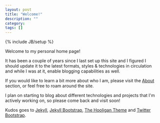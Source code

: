 ```yaml
---
layout: post
title: "Welcome!"
description: ""
category: 
tags: []
---
```

{% include JB/setup %}

Welcome to my personal home page!

It has been a couple of years since I last set up this site and I figured I
should update it to the latest formats, styles & technologies in circulation  
and while I was at it, enable blogging capabilities as well.

If you would like to learn a bit more about who I am, please visit the
[About](about.html) section, or feel free to roam around the site.

I plan on starting to blog about different technologies and projects that I'm
actively working on, so please come back and visit soon!

Kudos goes to [Jekyll](https://github.com/mojombo/jekyll), [Jekyll
Bootstrap](http://jekyllbootstrap.com/), [The Hooligan
Theme](http://github.com/dhulihan/hooligan) and [Twitter
Bootstrap](http://twitter.github.com/bootstrap/).
